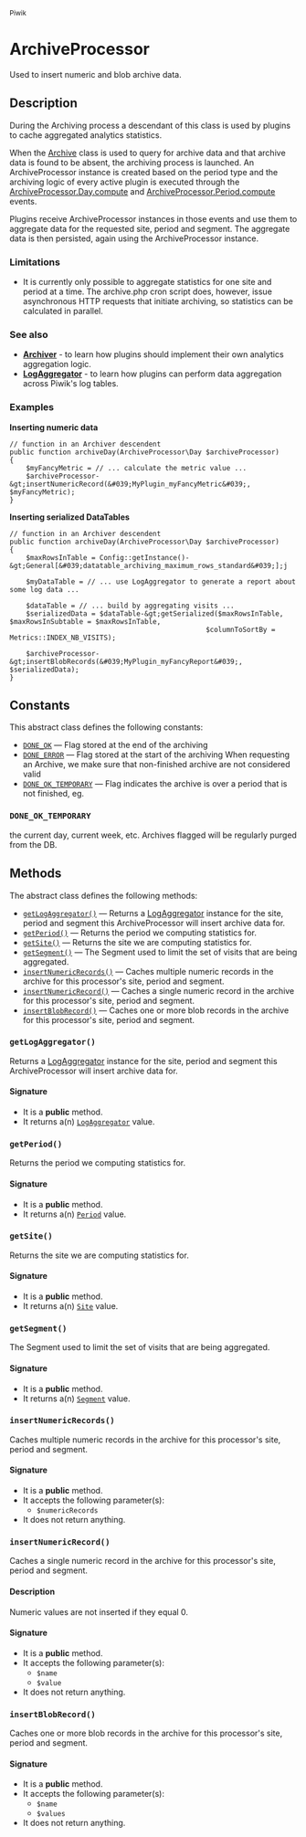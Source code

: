 <small>Piwik</small>

ArchiveProcessor
================

Used to insert numeric and blob archive data.

Description
-----------

During the Archiving process a descendant of this class is used by plugins
to cache aggregated analytics statistics.

When the [Archive](#) class is used to query for archive data and that archive
data is found to be absent, the archiving process is launched. An ArchiveProcessor
instance is created based on the period type and the archiving logic of every
active plugin is executed through the [ArchiveProcessor.Day.compute](#) and
[ArchiveProcessor.Period.compute](#) events.

Plugins receive ArchiveProcessor instances in those events and use them to
aggregate data for the requested site, period and segment. The aggregate
data is then persisted, again using the ArchiveProcessor instance.

### Limitations

- It is currently only possible to aggregate statistics for one site and period
at a time. The archive.php cron script does, however, issue asynchronous HTTP
requests that initiate archiving, so statistics can be calculated in parallel.

### See also

- **[Archiver](#)** - to learn how plugins should implement their own analytics
                      aggregation logic.
- **[LogAggregator](#)** - to learn how plugins can perform data aggregation
                           across Piwik&#039;s log tables.

### Examples

**Inserting numeric data**

    // function in an Archiver descendent
    public function archiveDay(ArchiveProcessor\Day $archiveProcessor)
    {
        $myFancyMetric = // ... calculate the metric value ...
        $archiveProcessor-&gt;insertNumericRecord(&#039;MyPlugin_myFancyMetric&#039;, $myFancyMetric);
    }

**Inserting serialized DataTables**

    // function in an Archiver descendent
    public function archiveDay(ArchiveProcessor\Day $archiveProcessor)
    {
        $maxRowsInTable = Config::getInstance()-&gt;General[&#039;datatable_archiving_maximum_rows_standard&#039;];j

        $myDataTable = // ... use LogAggregator to generate a report about some log data ...
    
        $dataTable = // ... build by aggregating visits ...
        $serializedData = $dataTable-&gt;getSerialized($maxRowsInTable, $maxRowsInSubtable = $maxRowsInTable,
                                                    $columnToSortBy = Metrics::INDEX_NB_VISITS);
        
        $archiveProcessor-&gt;insertBlobRecords(&#039;MyPlugin_myFancyReport&#039;, $serializedData);
    }


Constants
---------

This abstract class defines the following constants:

- [`DONE_OK`](#DONE_OK) &mdash; Flag stored at the end of the archiving
- [`DONE_ERROR`](#DONE_ERROR) &mdash; Flag stored at the start of the archiving When requesting an Archive, we make sure that non-finished archive are not considered valid
- [`DONE_OK_TEMPORARY`](#DONE_OK_TEMPORARY) &mdash; Flag indicates the archive is over a period that is not finished, eg.

### `DONE_OK_TEMPORARY` <a name="DONE_OK_TEMPORARY"></a>

the current day, current week, etc.
Archives flagged will be regularly purged from the DB.

Methods
-------

The abstract class defines the following methods:

- [`getLogAggregator()`](#getLogAggregator) &mdash; Returns a [LogAggregator](#) instance for the site, period and segment this ArchiveProcessor will insert archive data for.
- [`getPeriod()`](#getPeriod) &mdash; Returns the period we computing statistics for.
- [`getSite()`](#getSite) &mdash; Returns the site we are computing statistics for.
- [`getSegment()`](#getSegment) &mdash; The Segment used to limit the set of visits that are being aggregated.
- [`insertNumericRecords()`](#insertNumericRecords) &mdash; Caches multiple numeric records in the archive for this processor&#039;s site, period and segment.
- [`insertNumericRecord()`](#insertNumericRecord) &mdash; Caches a single numeric record in the archive for this processor&#039;s site, period and segment.
- [`insertBlobRecord()`](#insertBlobRecord) &mdash; Caches one or more blob records in the archive for this processor&#039;s site, period and segment.

### `getLogAggregator()` <a name="getLogAggregator"></a>

Returns a [LogAggregator](#) instance for the site, period and segment this ArchiveProcessor will insert archive data for.

#### Signature

- It is a **public** method.
- It returns a(n) [`LogAggregator`](../Piwik/DataAccess/LogAggregator.md) value.

### `getPeriod()` <a name="getPeriod"></a>

Returns the period we computing statistics for.

#### Signature

- It is a **public** method.
- It returns a(n) [`Period`](../Piwik/Period.md) value.

### `getSite()` <a name="getSite"></a>

Returns the site we are computing statistics for.

#### Signature

- It is a **public** method.
- It returns a(n) [`Site`](../Piwik/Site.md) value.

### `getSegment()` <a name="getSegment"></a>

The Segment used to limit the set of visits that are being aggregated.

#### Signature

- It is a **public** method.
- It returns a(n) [`Segment`](../Piwik/Segment.md) value.

### `insertNumericRecords()` <a name="insertNumericRecords"></a>

Caches multiple numeric records in the archive for this processor&#039;s site, period and segment.

#### Signature

- It is a **public** method.
- It accepts the following parameter(s):
    - `$numericRecords`
- It does not return anything.

### `insertNumericRecord()` <a name="insertNumericRecord"></a>

Caches a single numeric record in the archive for this processor&#039;s site, period and segment.

#### Description

Numeric values are not inserted if they equal 0.

#### Signature

- It is a **public** method.
- It accepts the following parameter(s):
    - `$name`
    - `$value`
- It does not return anything.

### `insertBlobRecord()` <a name="insertBlobRecord"></a>

Caches one or more blob records in the archive for this processor&#039;s site, period and segment.

#### Signature

- It is a **public** method.
- It accepts the following parameter(s):
    - `$name`
    - `$values`
- It does not return anything.

